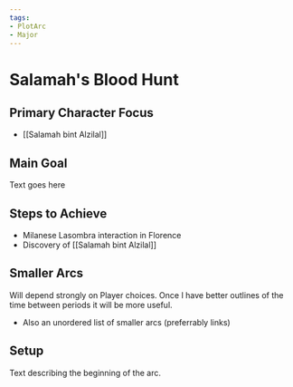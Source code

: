 ```yaml
---
tags:
- PlotArc
- Major
---
```


# Salamah's Blood Hunt
## Primary Character Focus
- [[Salamah bint Alzilal]]

## Main Goal
Text goes here

## Steps to Achieve
 - Milanese Lasombra interaction in Florence
 - Discovery of [[Salamah bint Alzilal]]

## Smaller Arcs
Will depend strongly on Player choices.  Once I have better outlines of the time between periods it will be more useful.

- Also an unordered list of smaller arcs (preferrably links)

## Setup
Text describing the beginning of the arc. 
